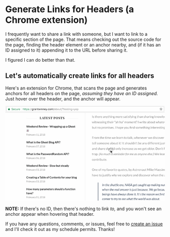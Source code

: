 # Generate Links for Headers (a Chrome extension)

I frequently want to share a link with someone, but I want to link to a specific section of the page. That means checking out the source code for the page, finding the header element or an anchor nearby, and (if it has an ID assigned to it) appending it to the URL before sharing it.

I figured I can do better than that.

## Let's automatically create links for all headers

Here's an extension for Chrome, that scans the page and generates anchors for all headers on the page, *assuming they have an ID assigned.* Just hover over the header, and the anchor will appear.

![](show-header-with-links.gif)

**NOTE:** If there's no ID, then there's nothing to link *to,* and you won't see an anchor appear when hovering that header.

If you have any questions, comments, or issues, feel free to [create an issue](https://github.com/grantwinney/generate-links-for-headers-in-chrome/issues/new) and I'll check it out as my schedule permits. Thanks!
